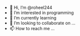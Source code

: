 - 👋 Hi, I’m @roheel244
- 👀 I’m interested in programming
- 🌱 I’m currently learning
- 💞️ I’m looking to collaborate on ...
- 📫 How to reach me ...

<!---
roheel244/roheel244 is a ✨ special ✨ repository because its `README.md` (this file) appears on your GitHub profile.
You can click the Preview link to take a look at your changes.
--->

